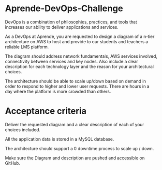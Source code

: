 # Aprende-DevOps-Challenge
DevOps is a combination of philosophies, practices, and tools that increases our ability to deliver applications and services.

As a DevOps at Aprende, you are requested to design a diagram of a n-tier architecture on AWS to host and provide to our students and teachers a reliable LMS platform.

The diagram should address network fundamentals, AWS services involved, connectivity between services and key nodes. Also include a clear description for each technology layer and the reason for your architectural choices.

The architecture should be able to scale up/down based on demand in order to respond to higher and lower user requests. There are hours in a day where the platform is more crowded than others.

 

# Acceptance criteria

Deliver the requested diagram and a clear description of each of your choices included.

All the application data is stored in a MySQL database.

The architecture should support a 0 downtime process to scale up / down.

Make sure the Diagram and description are pushed and accessible on GitHub.
